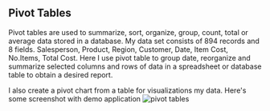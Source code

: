 Pivot Tables
-----------
Pivot tables are used to summarize, sort, organize, group, count, total or average data stored in a database. 
My data set consists of 894 records and 8 fields. Salesperson, Product, Region, Customer, Date, Item Cost, No.Items, Total Cost.
Here I use pivot table to group date, reorganize and summarize selected columns and rows of data in a spreadsheet or database table to obtain a desired report.


I also create a pivot chart from a table for visualizations my data.
Here's some screenshot with demo application 
![pivot tables](https://user-images.githubusercontent.com/33751371/34668675-a80a5040-f498-11e7-860d-4eb9cd0364d8.PNG)



